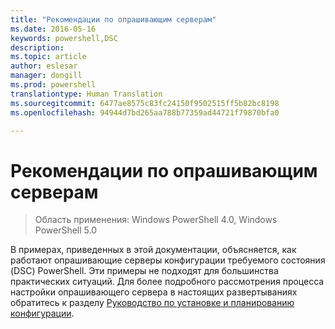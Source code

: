 ```yaml
---
title: "Рекомендации по опрашивающим серверам"
ms.date: 2016-05-16
keywords: powershell,DSC
description: 
ms.topic: article
author: eslesar
manager: dongill
ms.prod: powershell
translationtype: Human Translation
ms.sourcegitcommit: 6477ae8575c83fc24150f9502515ff5b82bc8198
ms.openlocfilehash: 94944d7bd265aa788b77359ad44721f79870bfa0

---
```


# Рекомендации по опрашивающим серверам

>Область применения: Windows PowerShell 4.0, Windows PowerShell 5.0

В примерах, приведенных в этой документации, объясняется, как работают опрашивающие серверы конфигурации требуемого состояния (DSC) PowerShell. Эти примеры не подходят для большинства практических ситуаций. Для более подробного рассмотрения процесса настройки опрашивающего сервера в настоящих развертываниях обратитесь к разделу [Руководство по установке и планированию конфигурации](https://github.com/PowerShell/Whitepapers/blob/master/PullServerCPIG/PullServerCPIG.md).




<!--HONumber=Jun16_HO4-->


